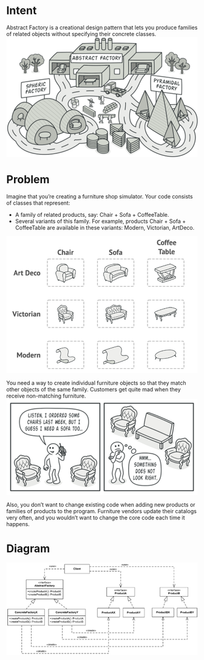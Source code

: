 # Intent

Abstract Factory is a creational design pattern that lets you produce families of related objects without specifying their concrete classes.
![](abstract-factory.png)

# Problem

Imagine that you’re creating a furniture shop simulator. Your code consists of classes that represent:
* A family of related products, say: Chair + Sofa + CoffeeTable.
* Several variants of this family. For example, products Chair + Sofa + CoffeeTable are available in these variants: Modern, Victorian, ArtDeco.

![](problem.png)

You need a way to create individual furniture objects so that they match other objects of the same family. Customers get quite mad when they receive non-matching furniture.
![](abstract-factory-comic.png)

Also, you don’t want to change existing code when adding new products or families of products to the program. Furniture vendors update their catalogs very often, and you wouldn’t want to change the core code each time it happens.

# Diagram

![](umlDiagram.png)